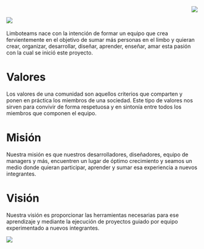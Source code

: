 <img align="right" src="https://user-images.githubusercontent.com/5713670/87202985-820dcb80-c2b6-11ea-9f56-7ec461c497c3.gif" style="max-width: 100%; display: inline-block;" data-target="animated-image.originalImage" />

## <img  src="https://www.limboteams.com/assets/img/icons/logo.png" style="max-width: 100%; display: inline-block;" />
Limboteams
nace con la intención de formar un equipo que crea fervientemente en el objetivo de sumar más personas en el limbo y quieran crear, organizar, desarrollar, diseñar, aprender, enseñar, amar esta pasión con la cual se inició este proyecto.

# Valores
Los valores de una comunidad son aquellos criterios que comparten y ponen en práctica los miembros de una sociedad. Este tipo de valores nos sirven para convivir de forma respetuosa y en sintonía entre todos los miembros que componen el equipo.

# Misión
Nuestra misión es que nuestros desarrolladores, diseñadores, equipo de managers y más, encuentren un lugar de óptimo crecimiento y seamos un medio donde quieran participar, aprender y sumar esa experiencia a nuevos integrantes.

# Visión
Nuestra visión es proporcionar las herramientas necesarias para ese aprendizaje y mediante la ejecución de proyectos guiado por equipo experimentado a nuevos integrantes.



 <img  src="https://github.com/gauravghongde/social-icons/blob/master/SVG/Color/Gmail.svg" style="max-width: 100%; display: inline-block;" />
 
